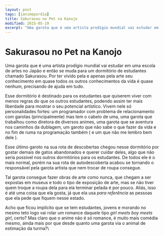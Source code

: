 ```yaml
---
layout: post
tags: [1animepordia]
title: Sakurasou no Pet na Kanojo
modified: 2015-05-19
excerpt: "Uma garota que é uma artista prodígio mundial vai estudar em uma escola de artes no Japão e então se muda para um dormitório de estudantes chamado Sakurasou. Por ter vivido pela e apenas pela arte seu conhecimento em quase todos os outros conhecimentos da vida é quase nenhum, precisando de ajuda em tudo."
---
```


Sakurasou no Pet na Kanojo
==========================

Uma garota que é uma artista prodígio mundial vai estudar em uma escola
de artes no Japão e então se muda para um dormitório de estudantes
chamado Sakurasou. Por ter vivido pela e apenas pela arte seu
conhecimento em quase todos os outros conhecimentos da vida é quase
nenhum, precisando de ajuda em tudo.

Esse dormitório é destinado para os estudantes que quiserem viver com
menos regras do que os outros estudantes, podendo assim ter mais
liberdade para mostrar o seu potencial artístico. Vivem nele só
personalidades fortes: um programador com problema de relacionamento com
garotas (principalmente) mas tem o cabelo de uma, uma garota que
trabalhou como diretora de diversos animes, uma garota que se aventura
nos caminhos da dublagem, um garoto que não sabe o que fazer da vida e
no fim de ruma na programação também ( e um que não me lembro bem dele
).

Esse último garoto na sua rota de descobertas chegou nesse dormitório
por gostar demais de gatos abandonados e querer cuidar deles, algo que
não seria possível nos outros dormitórios para os estudantes. De todos
ele é o mais normal, porém na sua rota de autodescoberta acabou se
tornando o responsável pela garota artista que nem trocar de roupa
consegue.

Tal garota consegue fazer obras de arte como nunca, que chegam a ser
expostas em museus e todo o tipo de exposição de arte, mas se não tiver
quem troque a roupa dela para ela terminar pelada é por pouco. Aliás,
isso é até uma coisa que ela gosta, já que ela usa *para referência* as
pessoas que ela pede que fiquem nesse estado.

Acho que ficou implícito que se tem estudantes, jovens e morando no
mesmo teto logo vai rolar um romance daquele tipo *girl meets boy meets
girl*, certo? Mas claro que o anime não é só romance, é muito mais
comédia mesmo, ainda mais por que desde quanto uma garota via o animal
de estimação da turma?\


